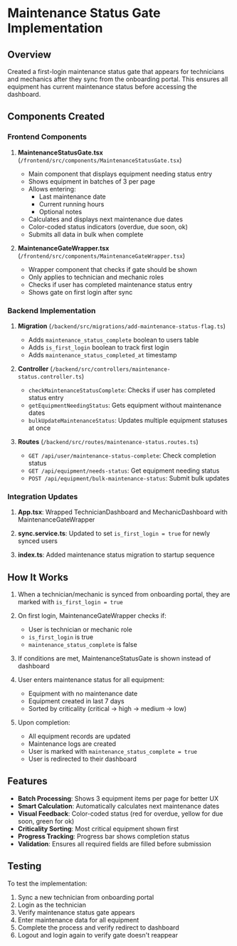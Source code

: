 # Maintenance Status Gate Implementation

## Overview
Created a first-login maintenance status gate that appears for technicians and mechanics after they sync from the onboarding portal. This ensures all equipment has current maintenance status before accessing the dashboard.

## Components Created

### Frontend Components

1. **MaintenanceStatusGate.tsx** (`/frontend/src/components/MaintenanceStatusGate.tsx`)
   - Main component that displays equipment needing status entry
   - Shows equipment in batches of 3 per page
   - Allows entering:
     - Last maintenance date
     - Current running hours
     - Optional notes
   - Calculates and displays next maintenance due dates
   - Color-coded status indicators (overdue, due soon, ok)
   - Submits all data in bulk when complete

2. **MaintenanceGateWrapper.tsx** (`/frontend/src/components/MaintenanceGateWrapper.tsx`)
   - Wrapper component that checks if gate should be shown
   - Only applies to technician and mechanic roles
   - Checks if user has completed maintenance status entry
   - Shows gate on first login after sync

### Backend Implementation

1. **Migration** (`/backend/src/migrations/add-maintenance-status-flag.ts`)
   - Adds `maintenance_status_complete` boolean to users table
   - Adds `is_first_login` boolean to track first login
   - Adds `maintenance_status_completed_at` timestamp

2. **Controller** (`/backend/src/controllers/maintenance-status.controller.ts`)
   - `checkMaintenanceStatusComplete`: Checks if user has completed status entry
   - `getEquipmentNeedingStatus`: Gets equipment without maintenance dates
   - `bulkUpdateMaintenanceStatus`: Updates multiple equipment statuses at once

3. **Routes** (`/backend/src/routes/maintenance-status.routes.ts`)
   - `GET /api/user/maintenance-status-complete`: Check completion status
   - `GET /api/equipment/needs-status`: Get equipment needing status
   - `POST /api/equipment/bulk-maintenance-status`: Submit bulk updates

### Integration Updates

1. **App.tsx**: Wrapped TechnicianDashboard and MechanicDashboard with MaintenanceGateWrapper

2. **sync.service.ts**: Updated to set `is_first_login = true` for newly synced users

3. **index.ts**: Added maintenance status migration to startup sequence

## How It Works

1. When a technician/mechanic is synced from onboarding portal, they are marked with `is_first_login = true`

2. On first login, MaintenanceGateWrapper checks if:
   - User is technician or mechanic role
   - `is_first_login` is true
   - `maintenance_status_complete` is false

3. If conditions are met, MaintenanceStatusGate is shown instead of dashboard

4. User enters maintenance status for all equipment:
   - Equipment with no maintenance date
   - Equipment created in last 7 days
   - Sorted by criticality (critical → high → medium → low)

5. Upon completion:
   - All equipment records are updated
   - Maintenance logs are created
   - User is marked with `maintenance_status_complete = true`
   - User is redirected to their dashboard

## Features

- **Batch Processing**: Shows 3 equipment items per page for better UX
- **Smart Calculation**: Automatically calculates next maintenance dates
- **Visual Feedback**: Color-coded status (red for overdue, yellow for due soon, green for ok)
- **Criticality Sorting**: Most critical equipment shown first
- **Progress Tracking**: Progress bar shows completion status
- **Validation**: Ensures all required fields are filled before submission

## Testing

To test the implementation:

1. Sync a new technician from onboarding portal
2. Login as the technician
3. Verify maintenance status gate appears
4. Enter maintenance data for all equipment
5. Complete the process and verify redirect to dashboard
6. Logout and login again to verify gate doesn't reappear
